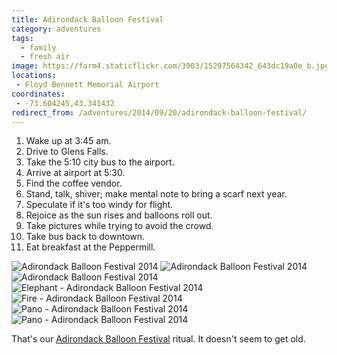 ```yaml
---
title: Adirondack Balloon Festival
category: adventures
tags:
  - family
  - fresh air
image: https://farm4.staticflickr.com/3903/15297564342_643dc19a0e_b.jpg
locations:
 - Floyd Bennett Memorial Airport
coordinates:
 - -73.604245,43.341432
redirect_from: /adventures/2014/09/20/adirondack-balloon-festival/
---
```



1. Wake up at 3:45 am.
2. Drive to Glens Falls.
3. Take the 5:10 city bus to the airport.
4. Arrive at airport at 5:30.
5. Find the coffee vendor.
6. Stand, talk, shiver; make mental note to bring a scarf next year.
7. Speculate if it's too windy for flight.
8. Rejoice as the sun rises and balloons roll out.
9. Take pictures while trying to avoid the crowd.
10. Take bus back to downtown.
11. Eat breakfast at the Peppermill.

<div class="photos">
<img src="https://farm4.staticflickr.com/3835/15274884896_293d43f7e2_b.jpg" class="img-wide" alt="Adirondack Balloon Festival 2014">
<img src="https://farm4.staticflickr.com/3902/15294774571_e762bfc036_b.jpg" class="img-tall" alt="Adirondack Balloon Festival 2014">

<img src="https://farm6.staticflickr.com/5594/15111373587_5acdf6d653_b.jpg" class="img-wide" alt="Adirondack Balloon Festival 2014">
<img src="https://farm4.staticflickr.com/3874/15274892546_69b178163c_b.jpg" class="img-tall" alt="Elephant - Adirondack Balloon Festival 2014">

<img src="https://farm4.staticflickr.com/3903/15297564342_643dc19a0e_b.jpg" alt="Fire - Adirondack Balloon Festival 2014">

<img src="https://farm6.staticflickr.com/5566/15294784241_c3e2b8d4c0_b.jpg"  alt="Pano - Adirondack Balloon Festival 2014">

<img src="https://farm4.staticflickr.com/3881/15111212690_572bb34d6f_b.jpg"  alt="Pano - Adirondack Balloon Festival 2014">
</div>

That's our [Adirondack Balloon Festival](http://www.adirondackballoonfest.org/) ritual. It doesn't seem to get old.
